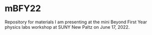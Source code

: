 # mBFY22
Repository for materials I am presenting at the mini Beyond First Year physics labs workshop at SUNY New Paltz on June 17, 2022.
